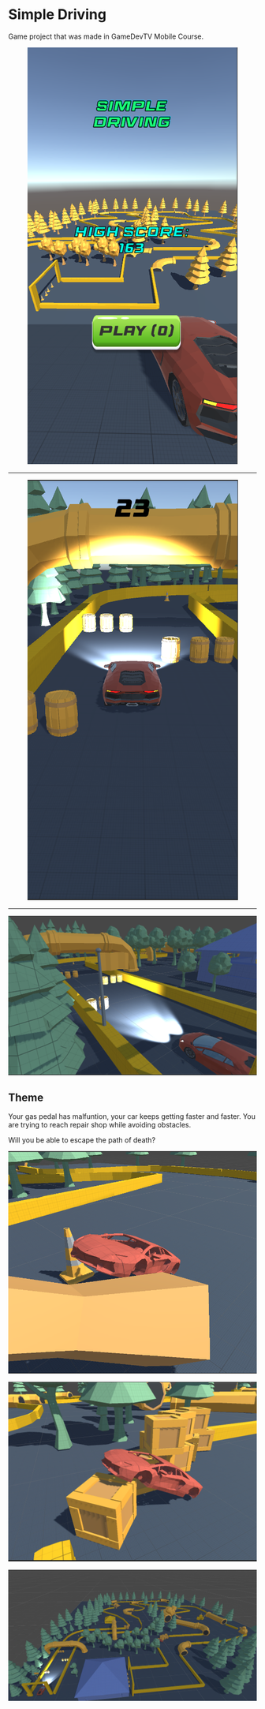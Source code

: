 # Simple Driving

Game project that was made in GameDevTV Mobile Course.

<p align="center">
<img src="docs/img/ss_5.png">
</p>

---

<p align="center">
<img src="docs/img/ss_6.png">
</p>

---
<p align="center">
<img src="docs/img/ss_4.png">
</p>

## Theme

Your gas pedal has malfuntion, your car keeps getting faster and faster. You are trying to reach repair shop while avoiding obstacles.

Will you be able to escape the path of death?

<p align="center">
<img src="docs/img/ss_1.png">
</p>

<p align="center">
<img src="docs/img/ss_2.png">
</p>

<p align="center">
<img src="docs/img/ss_3.png">
</p>
